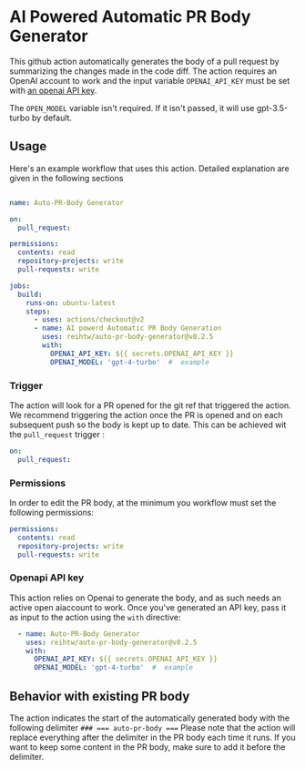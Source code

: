 # AI Powered Automatic PR Body Generator

This github action automatically generates the body of a pull request by summarizing the changes made in the code diff. The action requires an OpenAI account to work and the input variable `OPENAI_API_KEY` must be set with [an openai API key](https://platform.openai.com/account/api-keys).

The `OPEN_MODEL` variable isn't required. If it isn't passed, it will use gpt-3.5-turbo by default.

## Usage

Here's an example workflow that uses this action. Detailed explanation are given in the following sections 

```yaml

name: Auto-PR-Body Generator

on:
  pull_request:

permissions:
  contents: read
  repository-projects: write
  pull-requests: write

jobs:
  build:
    runs-on: ubuntu-latest
    steps:
      - uses: actions/checkout@v2
      - name: AI powerd Automatic PR Body Generation
        uses: reihtw/auto-pr-body-generator@v0.2.5
        with:
          OPENAI_API_KEY: ${{ secrets.OPENAI_API_KEY }}
          OPENAI_MODEL: 'gpt-4-turbo'  #  example
```

### Trigger

The action will look for a PR opened for the git ref that triggered the action. We recommend triggering the action once the PR is opened and on each subsequent push so the body is kept up to date. This can be achieved wit the `pull_request` trigger : 

```yaml
on:
  pull_request:
```


### Permissions

In order to edit the PR body, at the minimum you workflow must set the following permissions: 

```yaml
permissions:
  contents: read
  repository-projects: write
  pull-requests: write
```

### Openapi API key

This action relies on Openai to generate the body, and as such needs an active open aiaccount to work. Once you've generated an API key, pass it as input to the action using the `with` directive: 

```yaml
  - name: Auto-PR-Body Generator
    uses: reihtw/auto-pr-body-generator@v0.2.5
    with:
      OPENAI_API_KEY: ${{ secrets.OPENAI_API_KEY }}
      OPENAI_MODEL: 'gpt-4-turbo'  #  example
```


## Behavior  with existing PR body
The action indicates the start of the automatically generated body with the following delimiter  `### === auto-pr-body ===`
Please note that the action will replace everything after the delimiter in the PR body each time it runs. If you want to keep some content in the PR body, make sure to add it before the delimiter.
